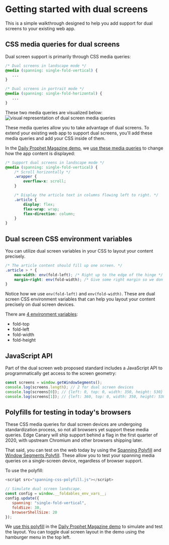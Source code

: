 # Getting started with dual screens

This is a simple walkthrough designed to help you add support for dual screens to your existing web app.

## CSS media queries for dual screens

Dual screen support is primarily through CSS media queries:

```css
/* Dual screens in landscape mode */
@media (spanning: single-fold-vertical) {
   ...
}

/* Dual screens in portrait mode */
@media (spanning: single-fold-horizontal) {
   ...
}
```

These two media queries are visualized below:
![visual representation of dual screen media queries](https://github.com/zouhir/spanning-css-polyfill/raw/master/images/spanning-media-query.svg?sanitize=true)

These media queries allow you to take advantage of dual screens. To extend your existing web app to support dual screens, you'll add these media queries and add your CSS inside of them.

In the [Daily Prophet Magazine demo](https://devday2020e76c4a5534b64a.z21.web.core.windows.net/), we [use these media queries](/styles.css) to change how the app content is displayed:

```css
/* Support dual screens in landscape mode */
@media (spanning: single-fold-vertical) {
    /* Scroll horizontally */
    .wrapper {
        overflow-x: scroll;
    }

    /* Display the article text in columns flowing left to right. */
    .article {
        display: flex;
        flex-wrap: wrap;
        flex-direction: column;
    }
}
```


## Dual screen CSS environment variables

You can utilize dual screen variables in your CSS to layout your content precisely.

```css
/* The article content should fill up one screen. */
.article > * {
    max-width: env(fold-left); /* Right up to the edge of the hinge */
    margin-right: env(fold-width); /* Give some right margin so we don't display text over the hinge. */
}
```

Notice how we use `env(fold-left)` and `env(fold-width)`. These are dual screen CSS environment variables that can help you layout your content precisely on dual screen devices.

There are [4 environment variables](https://github.com/zouhir/spanning-css-polyfill#device-fold-css-environment-variables): 

* fold-top
* fold-left
* fold-width
* fold-height

## JavaScript API

Part of the dual screen web proposed standard includes a JavaScript API to programmatically get access to the screen geometry:

```js
const screens = window.getWindowSegments();
console.log(screens.length); // 2 for dual screen devices
console.log(screens[0]); // {left: 0, top: 0, width: 350, height: 530}
console.log(screens[1]); // {left: 360, top: 0, width: 350, height: 530}
```


## Polyfills for testing in today's browsers

These CSS media queries for dual screen devices are undergoing standardization process, so not all browsers yet support these media queries. Edge Canary will ship support behind a flag in the first quarter of 2020, with upstream Chromium and other browsers shipping later.

That said, you can test on the web today by using the [Spanning Polyfill](https://github.com/zouhir/spanning-css-polyfill) and [Window Segments Polyfill](https://github.com/zouhir/windowsegments-polyfill). These allow you to test your spanning media queries on a single-screen device, regardless of browser support.

To use the polyfill:

```js
<script src="spanning-css-polyfill.js"></script>

// Simulate dual screen landscape.
const config = window.__foldables_env_vars__;
config.update({
   spanning: "single-fold-vertical",
   foldSize: 30,
   browserShellSize: 20
});
```

We [use this polyfill](/index.html) in the [Daily Prophet Magazine demo](https://devday2020e76c4a5534b64a.z21.web.core.windows.net/) to simulate and test the layout. You can toggle dual screen layout in the demo using the hamburger menu in the top left.